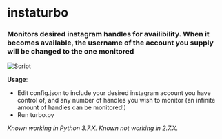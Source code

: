 # instaturbo
### Monitors desired instagram handles for availibility. When it becomes available, the username of the account you supply will be changed to the one monitored

![Script](https://github.com/TCWTEAM/instaturbo/blob/master/instaturbo_example.jpg "Script")

**Usage**: 
 - Edit config.json to include your desired instagram account you have control of, and any number of handles you wish to monitor (an infinite amount of handles can be monitored!)
 - Run turbo.py

*Known working in Python 3.7.X.
Known not working in 2.7.X.*
